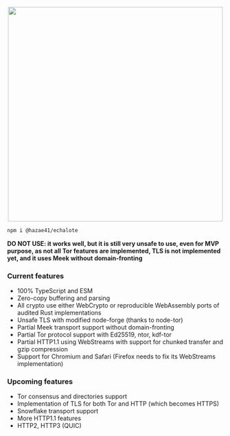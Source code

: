 <p align="center">
<img width="500" src="https://user-images.githubusercontent.com/4405263/207918214-84022346-9298-4483-9acc-4eb2c5e9b318.png" />
</p>

```bash
npm i @hazae41/echalote
```

**DO NOT USE: it works well, but it is still very unsafe to use, even for MVP purpose, as not all Tor features are implemented, TLS is not implemented yet, and it uses Meek without domain-fronting**

### Current features
- 100% TypeScript and ESM
- Zero-copy buffering and parsing
- All crypto use either WebCrypto or reproducible WebAssembly ports of audited Rust implementations
- Unsafe TLS with modified node-forge (thanks to node-tor)
- Partial Meek transport support without domain-fronting
- Partial Tor protocol support with Ed25519, ntor, kdf-tor
- Partial HTTP1.1 using WebStreams with support for chunked transfer and gzip compression
- Support for Chromium and Safari (Firefox needs to fix its WebStreams implementation)

### Upcoming features
- Tor consensus and directories support
- Implementation of TLS for both Tor and HTTP (which becomes HTTPS)
- Snowflake transport support
- More HTTP1.1 features
- HTTP2, HTTP3 (QUIC)
